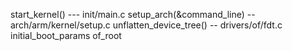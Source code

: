 start_kernel() --- init/main.c
	setup_arch(&command_line)  --arch/arm/kernel/setup.c
   		unflatten_device_tree() -- drivers/of/fdt.c
   		   initial_boot_params
   		   of_root 
